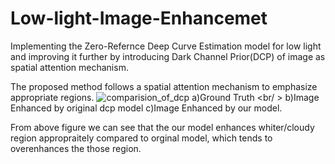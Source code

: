 # Low-light-Image-Enhancemet
Implementing the Zero-Refernce Deep Curve Estimation model for low light and improving it further by introducing Dark Channel Prior(DCP) of image as spatial attention mechanism.  

The proposed method follows a spatial attention mechanism to emphasize appropriate regions.
![comparision_of_dcp](https://user-images.githubusercontent.com/119122797/228820010-f45cbfc9-c369-49c4-b030-8de8a403a939.jpg)
a)Ground Truth   <br/ >       b)Image Enhanced by original dcp model                 c)Image Enhanced by our model.  

From above figure we can see that the our model enhances whiter/cloudy region appropraitely compared to orginal model,  which tends to overenhances the those region.

